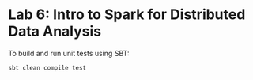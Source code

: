 Lab 6: Intro to Spark for Distributed Data Analysis
=======================================================
To build and run unit tests using SBT:

`sbt clean compile test`
